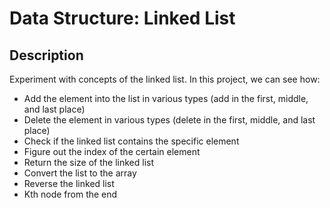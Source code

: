 # Data Structure: Linked List

## Description
Experiment with concepts of the linked list. In this project, we can see how:
* Add the element into the list in various types (add in the first, middle, and last place)
* Delete the element in various types (delete in the first, middle, and last place)
* Check if the linked list contains the specific element
* Figure out the index of the certain element
* Return the size of the linked list
* Convert the list to the array
* Reverse the linked list
* Kth node from the end 



